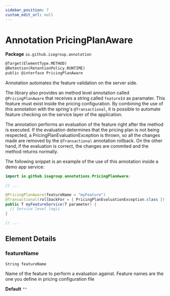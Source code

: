 ```yaml
---
sidebar_position: 7
custom_edit_url: null
---
```


# Annotation PricingPlanAware

**Package** `io.github.isagroup.annotation`

```txt
@Target(ElementType.METHOD)
@Retention(RetentionPolicy.RUNTIME)
public @interface PricingPlanAware
```

Annotation automates the feature validation on the server side.

The library also provides an method level annotation called `@PricingPlanAware` that receives a string called `featureId` as paramater. This feature must exist inside the pricing configuration.
By combining the use of this annotation with the spring's `@Transactional`, it is possible to automate feature checking on the service layer of the application.

The annotation performs an evaluation of the feature right after the method is executed. If the evaluation determines that the pricing plan is not being respected, a PricingPlanEvaluationException is thrown, so all the changes made are removed by the `@Transactional` annotation rollback. On the other hand, if the evaluation is correct, the changes are commited and the method returns normally.

The following snippet is an example of the use of this annotation inside a demo app service:

```java
import io.github.isagroup.annotations.PricingPlanAware;

// ...

@PricingPlanAware(featureName = "myFeature")
@Transactional(rollbackFor = { PricingPlanEvaluationException.class })
public T myFeatureService(T parameter) {
  // Service level logic
}

// ...
```

## Element Details

### featureName

`String featureName`

Name of the feature to perform a evaluation against. Feature names are the one you define
in pricing configuration file

**Default** `""`
